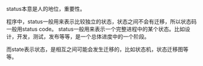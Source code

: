 status本意是人的地位，重要性。

程序中，status一般用来表示比较独立的状态，状态之间不会有迁移，所以状态码一般用status code。
status一般用来表示一个完整进程中的某个状态。比如设计，开发，测试，发布等等，是一个总体进度中的一个阶段。

而state表示状态，是相互之间可能会发生迁移的，比如状态机，状态迁移图等等。
